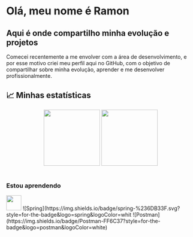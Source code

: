 # Olá, meu nome é Ramon

## Aqui é onde compartilho minha evolução e projetos

Comecei recentemente a me envolver com a área de desenvolvimento, e por esse motivo criei meu perfil aqui no GitHub, com o objetivo de compartilhar sobre minha evolução, aprender e me desenvolver profissionalmente.

## :chart_with_upwards_trend: Minhas estatísticas

 <div align='center'>
  <img height="150em" src="https://github-readme-stats.vercel.app/api?username=Ramon-BG&show_icons=true&theme=blue-green&include_all_commits=true&count_private=true"/>
  <img height="150em" src="https://github-readme-stats.vercel.app/api/top-langs/?username=Ramon-BG&layout=compact&langs_count=7&theme=blue-green"/>
</div>
</br>

<!-- ### Ferramentas e Tecnologias -->

### Estou aprendendo

<img src="https://cdn.jsdelivr.net/gh/devicons/devicon/icons/java/java-original.svg" width="40" height="40"/>
![Spring](https://img.shields.io/badge/spring-%236DB33F.svg?style=for-the-badge&logo=spring&logoColor=whit
![Postman](https://img.shields.io/badge/Postman-FF6C37?style=for-the-badge&logo=postman&logoColor=white)

<!-- ### Tenho interesse em aprender -->

